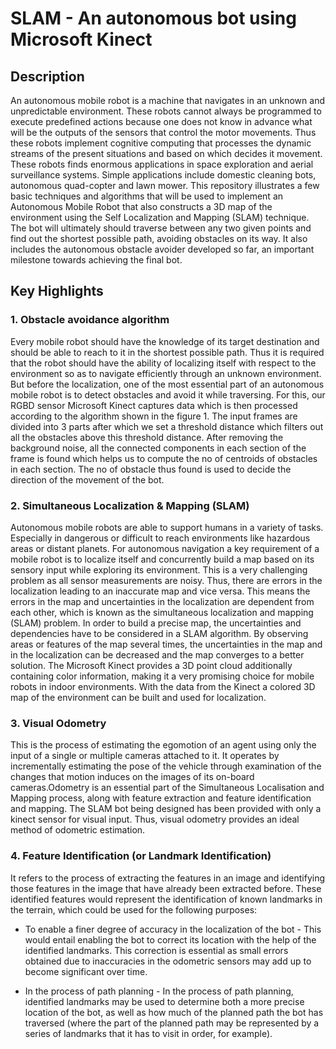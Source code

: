 # SLAM - An autonomous bot using Microsoft Kinect


## Description
An autonomous mobile robot is a machine that navigates in an unknown and unpredictable environment. These robots cannot always be programmed to execute predefined actions because one does not know in advance what will be the outputs of the sensors that control the motor movements. Thus these robots implement cognitive computing that processes the dynamic streams of the present situations and based on which decides it movement. These robots finds enormous applications in space exploration and aerial surveillance systems. Simple applications include domestic cleaning bots, autonomous quad-copter and lawn mower. This repository illustrates a few basic techniques and algorithms that will be used to implement an Autonomous Mobile Robot that also constructs a 3D map of the environment using the Self Localization and Mapping (SLAM) technique. The bot will ultimately should traverse between any two given points and find out the shortest possible path, avoiding obstacles on its way. It also includes the autonomous obstacle avoider developed so far, an important milestone towards achieving the final bot.


## Key Highlights


###	1.	Obstacle avoidance algorithm
Every mobile robot should have the knowledge of its target destination and should be able to reach to it in the shortest possible path. Thus it is required that the robot should have the ability of localizing itself with respect to the environment so as to navigate efficiently through an unknown environment. But before the localization, one of the most essential part of an autonomous mobile robot is to detect obstacles and avoid it while traversing. For this, our RGBD sensor Microsoft Kinect captures data which is then processed according to the algorithm shown in the figure 1. The input frames are divided into 3 parts after which we set a threshold distance which filters out all the obstacles above this threshold distance. After removing the background noise, all the connected components in each section of the frame is found which helps us to compute the no of centroids of obstacles in each section. The no of obstacle thus found is used to decide the direction of the movement of the bot.


###	2.	Simultaneous Localization & Mapping (SLAM)
Autonomous mobile robots are able to support humans in a variety of tasks. Especially in dangerous or difficult to reach environments like hazardous areas or distant planets. For autonomous navigation a key requirement of a mobile robot is to localize itself and concurrently build a map based on its sensory input while exploring its environment. This is a very challenging problem as all sensor measurements are noisy. Thus, there are errors in the localization leading to an inaccurate map and vice versa. This means the errors in the map and uncertainties in the localization are dependent from each other, which is known as the simultaneous localization and mapping (SLAM) problem. In order to build a precise map, the uncertainties and dependencies have to be considered in a SLAM algorithm. By observing areas or features of the map several times, the uncertainties in the map and in the localization can be decreased and the map converges to a better solution. The Microsoft Kinect provides a 3D point cloud additionally containing color information, making it a very promising choice for mobile robots in indoor environments. With the data from the Kinect a colored 3D map of the environment can be built and used for localization. 


###	3. 	Visual Odometry
This is the process of estimating the egomotion of an agent using only the input of a single or multiple cameras attached to it. It operates by incrementally estimating the pose of the vehicle through examination of the changes that motion induces on the images of its on-board cameras.Odometry is an essential part of the Simultaneous Localisation and Mapping process, along with feature extraction and feature identification and mapping. The SLAM bot being designed has been provided with only a kinect sensor for visual input. Thus, visual odometry provides an ideal method of odometric estimation. 


###	4.	Feature Identification (or Landmark Identification)

It refers to the process of extracting the features in an image and identifying those features in the image that have already been extracted before. These identified features would represent the identification of known landmarks in the terrain, which could be used for the following purposes:

-	To enable a finer degree of accuracy in the localization of the bot - This would entail enabling the bot to correct its location with the help of the identified landmarks. This correction is essential as small errors obtained due to inaccuracies in the odometric sensors may add up to become significant over time.

-	In the process of path planning - In the process of path planning, identified landmarks may be used to determine both a more precise location of the bot, as well as how much of the planned path the bot has traversed (where the part of the planned path may be represented by a series of landmarks that it has to visit in order, for example).
